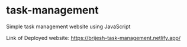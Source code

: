 # task-management

Simple task management website using JavaScript

Link of Deployed website: https://brijesh-task-management.netlify.app/

